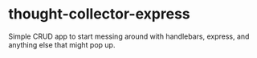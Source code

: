 # thought-collector-express
Simple CRUD app to start messing around with handlebars, express, and anything else that might pop up.
